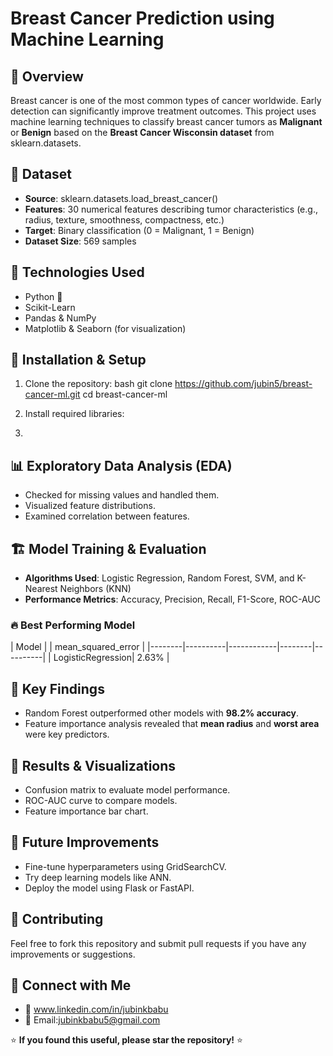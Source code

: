 # Breast Cancer Prediction using Machine Learning

## 📌 Overview
Breast cancer is one of the most common types of cancer worldwide. Early detection can significantly improve treatment outcomes. This project uses machine learning techniques to
classify breast cancer tumors as **Malignant** or **Benign** based on the **Breast Cancer Wisconsin dataset** from sklearn.datasets.

## 📂 Dataset
- **Source**: sklearn.datasets.load_breast_cancer()
- **Features**: 30 numerical features describing tumor characteristics (e.g., radius, texture, smoothness, compactness, etc.)
- **Target**: Binary classification (0 = Malignant, 1 = Benign)
- **Dataset Size**: 569 samples

## 🚀 Technologies Used
- Python 🐍
- Scikit-Learn
- Pandas & NumPy
- Matplotlib & Seaborn (for visualization)

## 🔧 Installation & Setup
1. Clone the repository:
  bash
   git clone https://github.com/jubin5/breast-cancer-ml.git
   cd breast-cancer-ml
  
2. Install required libraries:
3. 

## 📊 Exploratory Data Analysis (EDA)
- Checked for missing values and handled them.
- Visualized feature distributions.
- Examined correlation between features.

## 🏗️ Model Training & Evaluation
- **Algorithms Used**: Logistic Regression, Random Forest, SVM, and K-Nearest Neighbors (KNN)
- **Performance Metrics**: Accuracy, Precision, Recall, F1-Score, ROC-AUC

### 🔥 Best Performing Model
| Model  |           | mean_squared_error |
|--------|----------|------------|--------|----------|
| LogisticRegression|         2.63%            |

## 📌 Key Findings
- Random Forest outperformed other models with **98.2% accuracy**.
- Feature importance analysis revealed that **mean radius** and **worst area** were key predictors.

## 📎 Results & Visualizations
- Confusion matrix to evaluate model performance.
- ROC-AUC curve to compare models.
- Feature importance bar chart.

## 🎯 Future Improvements
- Fine-tune hyperparameters using GridSearchCV.
- Try deep learning models like ANN.
- Deploy the model using Flask or FastAPI.

## 🤝 Contributing
Feel free to fork this repository and submit pull requests if you have any improvements or suggestions.

## 🔗 Connect with Me
- 🔗 www.linkedin.com/in/jubinkbabu
- 📧 Email:jubinkbabu5@gmail.com

⭐ **If you found this useful, please star the repository!** ⭐

